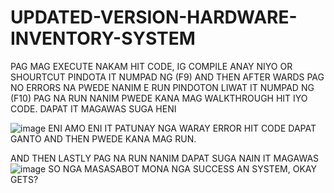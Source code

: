 # UPDATED-VERSION-HARDWARE-INVENTORY-SYSTEM

PAG MAG EXECUTE NAKAM HIT CODE, IG COMPILE ANAY NIYO OR SHOURTCUT PINDOTA IT NUMPAD NG (F9) AND THEN AFTER WARDS PAG NO ERRORS NA PWEDE NANIM E RUN PINDOTON LIWAT IT NUMPAD NG (F10)  PAG NA RUN NANIM PWEDE KANA MAG WALKTHROUGH HIT IYO CODE. DAPAT IT MAGAWAS SUGA HENI 

![image](https://github.com/user-attachments/assets/1b1ec459-da8a-4e5c-85fc-6242432ed90c) ENI AMO ENI IT PATUNAY NGA WARAY ERROR HIT CODE DAPAT GANTO AND THEN PWEDE KANA MAG RUN.

AND THEN LASTLY PAG NA RUN NANIM DAPAT SUGA NAIN IT MAGAWAS ![image](https://github.com/user-attachments/assets/609797e1-08ef-4437-8225-07fd1182a752)
SO NGA MASASABOT MONA NGA SUCCESS AN SYSTEM, OKAY GETS? 
